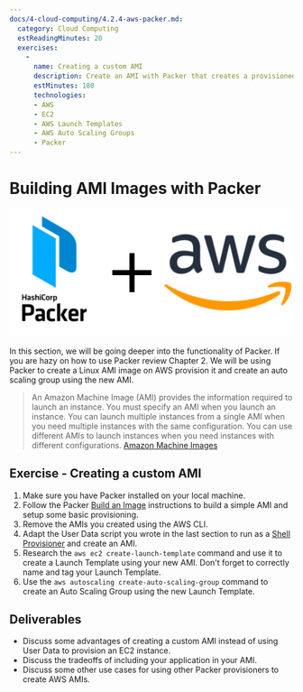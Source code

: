 ```yaml
---
docs/4-cloud-computing/4.2.4-aws-packer.md:
  category: Cloud Computing
  estReadingMinutes: 20
  exercises:
    -
      name: Creating a custom AMI
      description: Create an AMI with Packer that creates a provisioned machine like the one you made in exercise 1 from 4.2.3. Create a Launch Template and Auto Scaling group to leverage your new AMI via the AWS cli
      estMinutes: 180
      technologies:
      - AWS
      - EC2
      - AWS Launch Templates
      - AWS Auto Scaling Groups
      - Packer
---
```


# Building AMI Images with Packer

![packer plus aws image](img4/packer+aws.svg  ':size=400px :class=img-center :alt= packer plus aws image')

In this section, we will be going deeper into the functionality of Packer. If you are hazy on how to use Packer review Chapter 2. We will be using Packer to create a Linux AMI image on AWS provision it and create an auto scaling group using the new AMI.

> An Amazon Machine Image (AMI) provides the information required to launch an instance. You must specify an AMI when you launch an instance. You can launch multiple instances from a single AMI when you need multiple instances with the same configuration. You can use different AMIs to launch instances when you need instances with different configurations. [Amazon Machine Images](https://docs.aws.amazon.com/AWSEC2/latest/UserGuide/AMIs.html)

## Exercise - Creating a custom AMI

1. Make sure you have Packer installed on your local machine.
2. Follow the Packer [Build an Image](https://developer.hashicorp.com/packer/tutorials/aws-get-started) instructions to build a simple AMI and setup some basic provisioning.
3. Remove the AMIs you created using the AWS CLI.
4. Adapt the User Data script you wrote in the last section to run as a [Shell Provisioner](https://www.packer.io/docs/provisioners/shell.html) and create an AMI.
5. Research the `aws ec2 create-launch-template` command and use it to create a Launch Template using your new AMI. Don't forget to correctly name and tag your Launch Template.
6. Use the `aws autoscaling create-auto-scaling-group` command to create an Auto Scaling Group using the new Launch Template.

## Deliverables

- Discuss some advantages of creating a custom AMI instead of using User Data to provision an EC2 instance.
- Discuss the tradeoffs of including your application in your AMI.
- Discuss some other use cases for using other Packer provisioners to create AWS AMIs.
